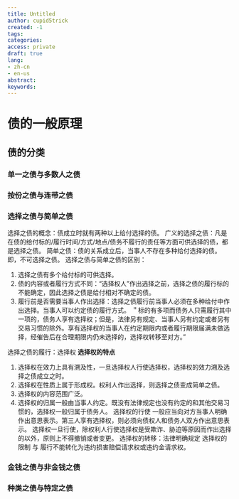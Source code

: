 ```yaml
---
title: Untitled
author: cupid5trick
created: -1
tags: 
categories: 
access: private
draft: true
lang:
- zh-cn
- en-us
abstract:
keywords:
---
```


# 债的一般原理

## 债的分类

### 单一之债与多数人之债

### 按份之债与连带之债

### 选择之债与简单之债

选择之债的概念：债成立时就有两种以上给付选择的债。
广义的选择之债：凡是在债的给付标的/履行时间/方式/地点/债务不履行的责任等方面可供选择的债，都是选择之债。
简单之债：债的关系成立后，当事人不存在多种给付选择的债。即，不可选择之债。
选择之债与简单之债的区别：
1. 选择之债有多个给付标的可供选择。
2. 债的内容或者履行方式不同：“选择权人”作出选择之前，选择之债的履行标的不能确定，因此选择之债是给付相对不确定的债。
3. 履行前是否需要当事人作出选择：选择之债履行前当事人必须在多种给付中作出选择。当事人可以约定债的履行方式。
＂标的有多项而债务人只需履行其中一项的，债务人享有选择权；但是，法律另有规定、当事人另有约定或者另有交易习惯的除外。享有选择权的当事人在约定期限内或者履行期限届满未做选择，经催告后在合理期限内仍未选择的，选择权转移至对方。”

选择之债的履行：选择权
**选择权的特点**
1. 选择权在效力上具有溯及性，一旦选择权人行使选择权，选择权的效力溯及选择之债成立之时。
2. 选择权在性质上属于形成权。权利人作出选择，则选择之债变成简单之债。
3. 选择权的内容范围广泛。
4. 选择权的归属一般由当事人约定。既没有法律规定也没有约定的和其他交易习惯的，选择权一般归属于债务人。
选择权的行使
一般应当向对方当事人明确作出意思表示。第三人享有选择权，则必须向债权人和债务人双方作出意思表示。
选择权一旦行使，除权利人行使选择权是受欺诈、胁迫等原因而作出选择的以外，原则上不得撤销或者变更。
选择权的转移：法律明确规定
选择权的限制 与 履行不能转化为违约损害赔偿请求权或违约金请求权。

### 金钱之债与非金钱之债

### 种类之债与特定之债

